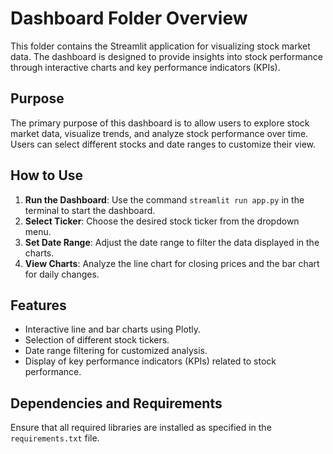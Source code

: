 # Dashboard Folder Overview

This folder contains the Streamlit application for visualizing stock market data. The dashboard is designed to provide insights into stock performance through interactive charts and key performance indicators (KPIs).

## Purpose

The primary purpose of this dashboard is to allow users to explore stock market data, visualize trends, and analyze stock performance over time. Users can select different stocks and date ranges to customize their view.

## How to Use

1. **Run the Dashboard**: Use the command `streamlit run app.py` in the terminal to start the dashboard.
2. **Select Ticker**: Choose the desired stock ticker from the dropdown menu.
3. **Set Date Range**: Adjust the date range to filter the data displayed in the charts.
4. **View Charts**: Analyze the line chart for closing prices and the bar chart for daily changes.

## Features

- Interactive line and bar charts using Plotly.
- Selection of different stock tickers.
- Date range filtering for customized analysis.
- Display of key performance indicators (KPIs) related to stock performance.

## Dependencies and Requirements 

Ensure that all required libraries are installed as specified in the `requirements.txt` file.